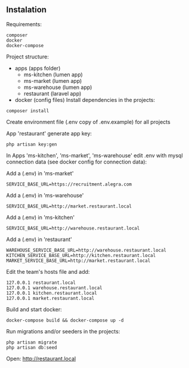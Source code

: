 
## Instalation

Requirements:
```
composer
docker
docker-compose
```

Project structure:

- apps (apps folder)
    - ms-kitchen (lumen app)
    - ms-market (lumen app)
    - ms-warehouse (lumen app)
    - restaurant (laravel app)
- docker (config files)
Install dependencies in the projects:
```
composer install
```

Create environment file (.env copy of .env.example) for all projects

App 'restaurant' generate app key:

```
php artisan key:gen
```

In Apps 'ms-kitchen', 'ms-market', 'ms-warehouse' edit .env with mysql connection data (see docker config for connection data):

Add a (.env) in 'ms-market'
```
SERVICE_BASE_URL=https://recruitment.alegra.com
```
Add a (.env) in 'ms-warehouse'
```
SERVICE_BASE_URL=http://market.restaurant.local
```
Add a (.env) in 'ms-kitchen'
```
SERVICE_BASE_URL=http://warehouse.restaurant.local
```
Add a (.env) in 'restaurant'
```
WAREHOUSE_SERVICE_BASE_URL=http://warehouse.restaurant.local
KITCHEN_SERVICE_BASE_URL=http://kitchen.restaurant.local
MARKET_SERVICE_BASE_URL=http://market.restaurant.local
```
Edit the team's hosts file and add:

```
127.0.0.1 restaurant.local
127.0.0.1 warehouse.restaurant.local
127.0.0.1 kitchen.restaurant.local
127.0.0.1 market.restaurant.local
```

Build and start docker:
```
docker-compose build && docker-compose up -d 
```

Run migrations and/or seeders in the projects:
```
php artisan migrate
php artisan db:seed 
```

Open: http://restaurant.local

